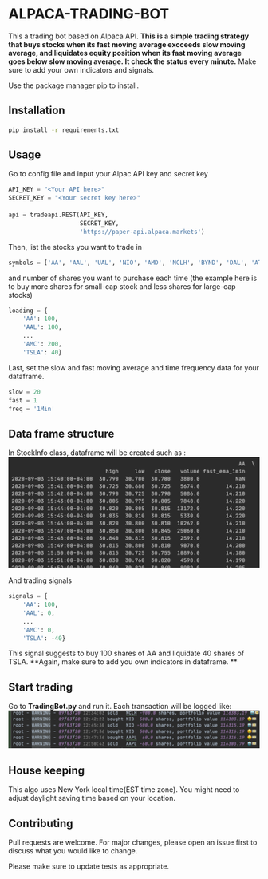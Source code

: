 # ALPACA-TRADING-BOT
This a trading bot based on Alpaca API. **This is a simple trading strategy that buys stocks when its fast moving average excceeds slow moving average, and liquidates equity position when its fast moving average goes below slow moving average. It check the status every minute.** Make sure to add your own indicators and signals.

Use the package manager pip to install.
## Installation
```bash
pip install -r requirements.txt
```

## Usage
Go to config file and input your Alpac API key and secret key
```python
API_KEY = "<Your API here>"
SECRET_KEY = "<Your secret key here>"

api = tradeapi.REST(API_KEY,
                    SECRET_KEY,
                    'https://paper-api.alpaca.markets')
```
Then, list the stocks you want to trade in 
```python
symbols = ['AA', 'AAL', 'UAL', 'NIO', 'AMD', 'NCLH', 'BYND', 'DAL', 'ATVI', 'WORK', 'VIRT', 'AAPL', 'AMC', 'TSLA']
```
and number of shares you want to purchase each time (the example here is to buy more shares for small-cap stock and less shares for large-cap stocks)
```python
loading = {
    'AA': 100,
    'AAL': 100,
    ... 
    'AMC': 200,
    'TSLA': 40}
```
Last, set the slow and fast moving average and time frequency data for your dataframe.
```python
slow = 20
fast = 1
freq = '1Min'
```

## Data frame structure
In StockInfo class, dataframe will be created such as :
![](images/dataframe.png)

And trading signals 
```python
signals = {
    'AA': 100,
    'AAL': 0,
    ... 
    'AMC': 0,
    'TSLA': -40}
```
This signal suggests to buy 100 shares of AA and liquidate 40 shares of TSLA.
**Again, make sure to add you own indicators in dataframe. **

## Start trading

Go to **TradingBot.py** and run it. 
Each transaction will be logged like:
![](images/log.png)

## House keeping
This algo uses New York local time(EST time zone). You might need to adjust daylight saving time based on your location.

## Contributing
Pull requests are welcome. For major changes, please open an issue first to discuss what you would like to change.

Please make sure to update tests as appropriate.
